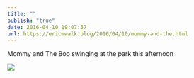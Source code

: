 ```yaml
---
title: ""
publish: "true"
date: 2016-04-10 19:07:57
url: https://ericmwalk.blog/2016/04/10/mommy-and-the.html
---
```


Mommy and The Boo swinging at the park this afternoon

![](https://ericmwalk.blog/uploads/2022/2aaee2ec02.jpg)